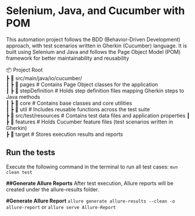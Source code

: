 # Selenium, Java, and Cucumber with POM
This automation project follows the BDD (Behavior-Driven Development) approach, with test scenarios written in Gherkin (Cucumber) language. It is built using Selenium and Java and follows the Page Object Model (POM) framework for better maintainability and reusability 

📦 Project Root  
 ┣ 📂 src/main/java/io/cucumber/  
 ┃ ┣ 📂 pages             # Contains Page Object classes for the application  
 ┃ ┣ 📂 stepDefinition    # Holds step definition files mapping Gherkin steps to Java methods  
 ┃ ┣ 📂 core              # Contains base classes and core utilities  
 ┃ ┣ 📂 util              # Includes reusable functions across the test suite  
 ┣ 📂 src/test/resources  # Contains test data files and application properties
 ┃ ┣ 📂 features          # Holds Cucumber feature files (test scenarios written in Gherkin)   
 ┣ 📂 target              # Stores execution results and reports  


## Run the tests

Execute the following command in the terminal to run all test cases:
`mvn clean test`

**##Generate Allure Reports**
After test execution, Allure reports will be created under the allure-results folder.

**#Generate Allure Report**
`allure generate allure-results --clean -o allure-report`
or
`allure serve Allure-Report`
